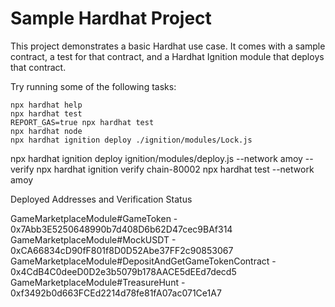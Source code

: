 # Sample Hardhat Project

This project demonstrates a basic Hardhat use case. It comes with a sample contract, a test for that contract, and a Hardhat Ignition module that deploys that contract.

Try running some of the following tasks:

```shell
npx hardhat help
npx hardhat test
REPORT_GAS=true npx hardhat test
npx hardhat node
npx hardhat ignition deploy ./ignition/modules/Lock.js
```
npx hardhat ignition deploy ignition/modules/deploy.js --network amoy --verify
npx hardhat ignition verify chain-80002 
npx hardhat test --network amoy


Deployed Addresses and Verification Status

GameMarketplaceModule#GameToken - 0x7Abb3E5250648990b7d408D6b62D47cec9BAf314      
GameMarketplaceModule#MockUSDT - 0xCA66834cD90fF801f8D0D52Abe37FF2c90853067       
GameMarketplaceModule#DepositAndGetGameTokenContract - 0x4CdB4C0deeD0D2e3b5079b178AACE5dEEd7decd5
GameMarketplaceModule#TreasureHunt - 0xf3492b0d663FCEd2214d78fe81fA07ac071Ce1A7 